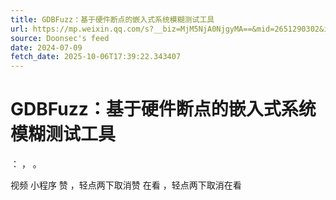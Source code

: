 ```yaml
---
title: GDBFuzz：基于硬件断点的嵌入式系统模糊测试工具
url: https://mp.weixin.qq.com/s?__biz=MjM5NjA0NjgyMA==&mid=2651290302&idx=4&sn=8ffd24456a796b416689f7639cb6b73b
source: Doonsec's feed
date: 2024-07-09
fetch_date: 2025-10-06T17:39:22.343407
---
```


# GDBFuzz：基于硬件断点的嵌入式系统模糊测试工具

：
，
。

视频
小程序
赞
，轻点两下取消赞
在看
，轻点两下取消在看
